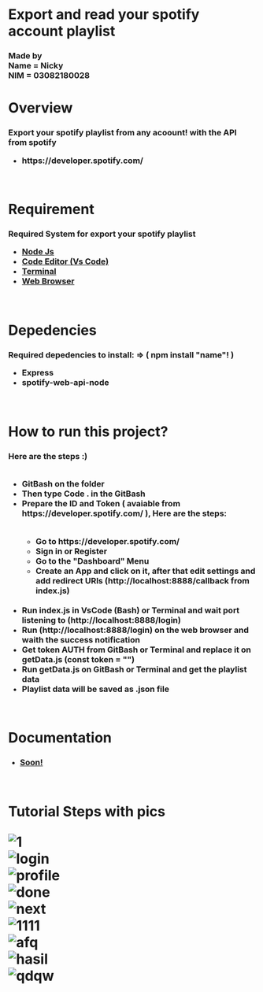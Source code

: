 # Export and read your spotify account playlist
<h3> Made by <br> Name = Nicky <br> NIM = 03082180028 </h3>
<h1> Overview </h1>
  <h3> Export your spotify playlist from any acoount! with the API from spotify <br> 
  <ul> 
    <li> https://developer.spotify.com/ </li> 
  </ul> 
</h3> <br>

<h1> Requirement </h1>
  <h3> Required System for export your spotify playlist <br>
<ul>
  <li> <a href="https://nodejs.org"> Node Js </a> </li>
  <li> <a href="https://code.visualstudio.com"> Code Editor (Vs Code) </a> </li>
  <li> <a href="https://www.microsoft.com/en-us/p/windows-terminal/9n0dx20hk701#activetab=pivot:overviewtab"> Terminal </a> </li>
  <li> <a href="https://chrome.com"> Web Browser </a> </li>
  </ul>
</h3> <br>

<h1> Depedencies </h1>
  <h3> Required depedencies to install: => ( npm install "name"! ) <br>
 <ul>
  <li> Express  </li> 
  <li> spotify-web-api-node </li>
  </ul>
</h3> <br>

<h1> How to run this project? </h1>
  <h3> Here are the steps :) <br></br>
 <ul>
  <li> GitBash on the folder </li>
  <li> Then type Code . in the GitBash </li>
  <li> Prepare the ID and Token ( avaiable from https://developer.spotify.com/ ), Here are the steps: </li> <br>
 
   <ul>
    <li>  Go to https://developer.spotify.com/ </li>
    <li>  Sign in or Register </li>
    <li>  Go to the "Dashboard" Menu </li>
    <li>  Create an App and click on it, after that edit settings and add redirect URls (http://localhost:8888/callback from index.js)</li> </ul> <br>
  
  <li> Run index.js in VsCode (Bash) or Terminal and wait port listening to (http://localhost:8888/login) </li>
  <li> Run (http://localhost:8888/login) on the web browser and waith the success notification </li>
  <li> Get token AUTH from GitBash or Terminal and replace it on getData.js (const token = "") </li>
  <li> Run getData.js on GitBash or Terminal and get the playlist data </li>
  <li> Playlist data will be saved as .json file </li>
 </ul>
</h3> <br>

<h1> Documentation </h1>
  <ul>
  <li> <h3> <a href = "https://apiary.io/"> Soon! </a> </h3> </li>
  </ul>
  <br>
  
<h1> Tutorial Steps with pics <br>

![1](https://user-images.githubusercontent.com/52888940/116563285-17ee1200-a92e-11eb-966f-e4663594e33c.JPG)<br>
![login](https://user-images.githubusercontent.com/52888940/116563296-1ae90280-a92e-11eb-9ca4-fd0f971025a2.JPG)<br>
![profile](https://user-images.githubusercontent.com/52888940/116563303-1b819900-a92e-11eb-92b8-7e30f52affa9.JPG)<br>
![done](https://user-images.githubusercontent.com/52888940/116563294-1a506c00-a92e-11eb-9ae2-771bde6f7f28.JPG)<br>
![next](https://user-images.githubusercontent.com/52888940/116563300-1ae90280-a92e-11eb-8e47-0560fcc86d22.JPG)<br>
![1111](https://user-images.githubusercontent.com/52888940/116563289-191f3f00-a92e-11eb-960a-8e8b0c96c4b6.JPG)<br>
![afq](https://user-images.githubusercontent.com/52888940/116563291-19b7d580-a92e-11eb-9383-65d8762158b4.JPG)<br>
![hasil](https://user-images.githubusercontent.com/52888940/116563295-1a506c00-a92e-11eb-932e-fcc9f1855568.JPG)<br>
![qdqw](https://user-images.githubusercontent.com/52888940/116563307-1c1a2f80-a92e-11eb-83b6-3047257f25c1.JPG)<br>
  
</h1>
